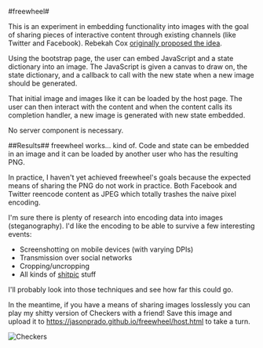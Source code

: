 #freewheel#

This is an experiment in embedding functionality into images with the goal of sharing pieces of interactive content through existing channels (like Twitter and Facebook). Rebekah Cox [originally proposed the idea][1].

Using the bootstrap page, the user can embed JavaScript and a state dictionary into an image. The JavaScript is given a canvas to draw on, the state dictionary, and a callback to call with the new state when a new image should be generated.

That initial image and images like it can be loaded by the host page. The user can then interact with the content and when the content calls its completion handler, a new image is generated with new state embedded.

No server component is necessary.

##Results##
freewheel works... kind of. Code and state can be embedded in an image and it can be loaded by another user who has the resulting PNG.

In practice, I haven't yet achieved freewheel's goals because the expected means of sharing the PNG do not work in practice. Both Facebook and Twitter reencode content as JPEG which totally trashes the naive pixel encoding.

I'm sure there is plenty of research into encoding data into images (steganography). I'd like the encoding to be able to survive a few interesting events:

 * Screenshotting on mobile devices (with varying DPIs)
 * Transmission over social networks
 * Cropping/uncropping
 * All kinds of [shitpic][2] stuff

I'll probably look into those techniques and see how far this could go.

In the meantime, if you have a means of sharing images losslessly you can play my shitty version of Checkers with a friend! Save this image and upload it to https://jasonprado.github.io/freewheel/host.html to take a turn.

![Checkers](https://raw.github.com/jasonprado/freewheel/master/reds_turn.png)

[1]:https://twitter.com/artypapers/status/677212283634782208
[2]:http://www.theawl.com/2014/12/the-triumphant-rise-of-the-shitpic
